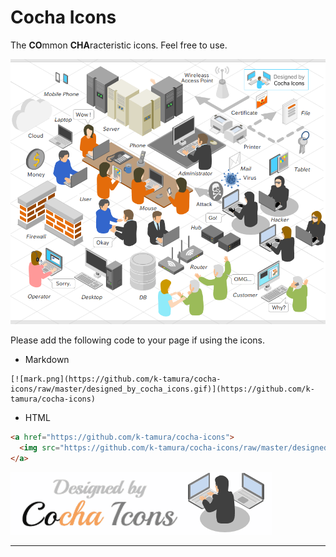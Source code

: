 # Cocha Icons

The **CO**mmon **CHA**racteristic icons. Feel free to use.

![sample](https://github.com/k-tamura/cocha-icons/blob/master/sample.png)

Please add the following code to your page if using the icons.

 - Markdown
```
[![mark.png](https://github.com/k-tamura/cocha-icons/raw/master/designed_by_cocha_icons.gif)](https://github.com/k-tamura/cocha-icons)
```

 - HTML
```html
<a href="https://github.com/k-tamura/cocha-icons">
  <img src="https://github.com/k-tamura/cocha-icons/raw/master/designed_by_cocha_icons.gif" alt="mark.png" style="max-width:100%;">
</a>
```

[![mark.png](https://github.com/k-tamura/cocha-icons/blob/master/designed_by_cocha_icons.gif)](https://github.com/k-tamura/cocha-icons)

----

